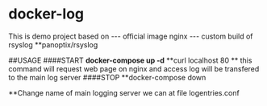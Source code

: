 # docker-log

This is demo project based on 
 --- official image nginx 
 --- custom build of rsyslog **panoptix/rsyslog

##USAGE
####START
**docker-compose up -d**
**curl localhost 80 ** this command will request web page on nginx and access log will be transfered to the main log server
####STOP
**docker-compose down

**Change name of main logging server we can at file logentries.conf
